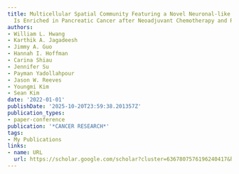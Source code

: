```yaml
---
title: Multicellular Spatial Community Featuring a Novel Neuronal-like Malignant Phenotype
  Is Enriched in Pancreatic Cancer after Neoadjuvant Chemotherapy and Radiotherapy
authors:
- William L. Hwang
- Karthik A. Jagadeesh
- Jimmy A. Guo
- Hannah I. Hoffman
- Carina Shiau
- Jennifer Su
- Payman Yadollahpour
- Jason W. Reeves
- Youngmi Kim
- Sean Kim
date: '2022-01-01'
publishDate: '2025-10-20T23:59:38.201357Z'
publication_types:
- paper-conference
publication: '*CANCER RESEARCH*'
tags:
- My Publications
links:
- name: URL
  url: https://scholar.google.com/scholar?cluster=6367807576196240417&hl=en&oi=scholarr
---
```

